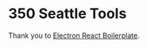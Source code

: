 # 350 Seattle Tools

Thank you to [Electron React Boilerplate](https://electron-react-boilerplate.js.org).
